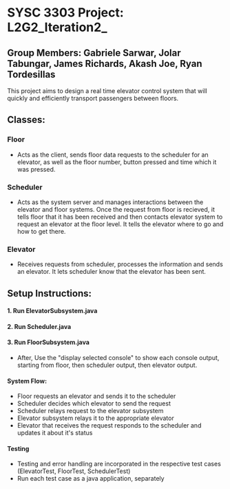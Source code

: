 # SYSC 3303 Project: L2G2_Iteration2_
## Group Members: Gabriele Sarwar, Jolar Tabungar, James Richards, Akash Joe, Ryan Tordesillas
This project aims to design a real time elevator control system that will quickly and efficiently transport passengers between floors.

## Classes:

### Floor
* Acts as the client, sends floor data requests to the scheduler for an elevator, as well as the floor number, button pressed and time which it was pressed.

### Scheduler
* Acts as the system server and manages interactions between the elevator and floor systems. Once the request from floor is recieved, it tells floor that it has been received and then contacts elevator system to request an elevator at the floor level. It tells the elevator where to go and how to get there.

### Elevator 
* Receives requests from scheduler, processes the information and sends an elevator. It lets scheduler know that the elevator has been sent.

## Setup Instructions:

#### 1. Run ElevatorSubsystem.java
#### 2. Run Scheduler.java
#### 3. Run FloorSubsystem.java


* After, Use the "display selected console" to show each console output, starting from floor, then scheduler output, then elevator output.

#### System Flow: 
* Floor requests an elevator and sends it to the scheduler
* Scheduler decides which elevator to send the request
* Scheduler relays request to the elevator subsystem
* Elevator subsystem relays it to the appropriate elevator
* Elevator that receives the request responds to the scheduler and updates it about it's status

#### Testing
* Testing and error handling are incorporated in the respective test cases (ElevatorTest, FloorTest, SchedulerTest)
* Run each test case as a java application, separately

